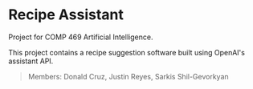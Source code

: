 # Recipe Assistant
Project for COMP 469 Artificial Intelligence.

This project contains a recipe suggestion software built using OpenAI's assistant API.

> Members: Donald Cruz, Justin Reyes, Sarkis Shil-Gevorkyan
